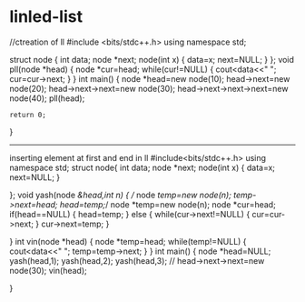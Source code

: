 # linled-list
//ctreation of ll
#include <bits/stdc++.h>
using namespace std;

struct node
{
    int data;
    node *next;
    node(int x)
    {
        data=x;
        next=NULL;
    }
};
void pll(node *head)
{
    node *cur=head;
    while(cur!=NULL)
    {
        cout<<cur->data<<" ";
        cur=cur->next;
    }
}
int main()
{
    node *head=new node(10);
    head->next=new node(20);
    head->next->next=new node(30);
    head->next->next->next=new node(40);
    pll(head);

	
	return 0;
}
****************************************************************************************************
  inserting element at first and end in ll
	#include<bits/stdc++.h>
using namespace std;
struct node{
    int data;
    node *next;
    node(int x)
    {
        data=x;
        next=NULL;
    }
    
};
void yash(node *&head,int n)
{
   /* node *temp=new node(n);
    temp->next=head;
    head=temp;*/
    node *temp=new node(n);
    node *cur=head;
    if(head==NULL)
    {
        head=temp;
    }
    else
    {
        while(cur->next!=NULL)
        {
            cur=cur->next;
        }
        cur->next=temp;
    }
    
}
int vin(node *head)
{
    node *temp=head;
    while(temp!=NULL)
    {
        cout<<temp->data<<" ";
        temp=temp->next;
    }
}
int main()
{
    node *head=NULL;
    yash(head,1);
    yash(head,2);
    yash(head,3);
   // head->next->next=new node(30);
    vin(head);
    
    
}

